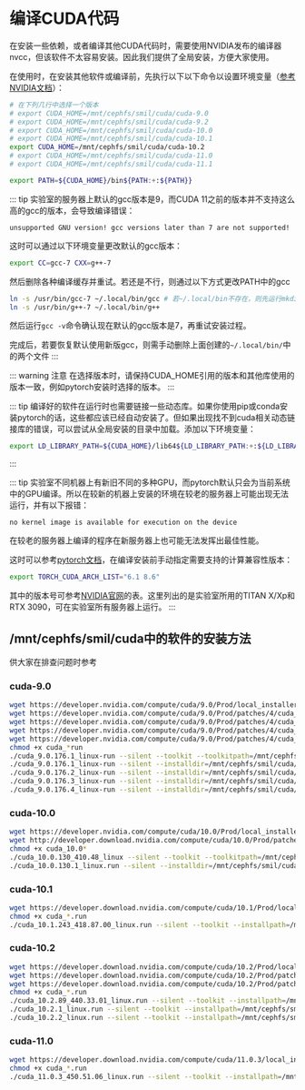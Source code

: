 # 编译CUDA代码

在安装一些依赖，或者编译其他CUDA代码时，需要使用NVIDIA发布的编译器nvcc，但该软件不太容易安装。因此我们提供了全局安装，方便大家使用。

在使用时，在安装其他软件或编译前，先执行以下以下命令以设置环境变量（[参考NVIDIA文档](https://docs.nvidia.com/cuda/cuda-installation-guide-linux/index.html#environment-setup)）：
```bash
# 在下列几行中选择一个版本
# export CUDA_HOME=/mnt/cephfs/smil/cuda/cuda-9.0
# export CUDA_HOME=/mnt/cephfs/smil/cuda/cuda-9.2
# export CUDA_HOME=/mnt/cephfs/smil/cuda/cuda-10.0
# export CUDA_HOME=/mnt/cephfs/smil/cuda/cuda-10.1
export CUDA_HOME=/mnt/cephfs/smil/cuda/cuda-10.2
# export CUDA_HOME=/mnt/cephfs/smil/cuda/cuda-11.0
# export CUDA_HOME=/mnt/cephfs/smil/cuda/cuda-11.1

export PATH=${CUDA_HOME}/bin${PATH:+:${PATH}}
```

::: tip
实验室的服务器上默认的gcc版本是9，而CUDA 11之前的版本并不支持这么高的gcc的版本，会导致编译错误：
```:no-line-numbers
unsupported GNU version! gcc versions later than 7 are not supported!
```
这时可以通过以下环境变量更改默认的gcc版本：
```bash
export CC=gcc-7 CXX=g++-7
```
然后删除各种编译缓存并重试。若还是不行，则通过以下方式更改PATH中的gcc
```bash
ln -s /usr/bin/gcc-7 ~/.local/bin/gcc # 若~/.local/bin不存在，则先运行mkdir -p ~/.local/bin，然后重新登录
ln -s /usr/bin/g++-7 ~/.local/bin/g++
```
然后运行`gcc -v`命令确认现在默认的gcc版本是7，再重试安装过程。

完成后，若要恢复默认使用新版gcc，则需手动删除上面创建的`~/.local/bin/`中的两个文件
:::

::: warning 注意
在选择版本时，请保持CUDA_HOME引用的版本和其他库使用的版本一致，例如pytorch安装时选择的版本。
:::

::: tip
编译好的软件在运行时也需要链接一些动态库。如果你使用pip或conda安装pytorch的话，这些都应该已经自动安装了。但如果出现找不到cuda相关动态链接库的错误，可以尝试从全局安装的目录中加载。添加以下环境变量：
```bash
export LD_LIBRARY_PATH=${CUDA_HOME}/lib64${LD_LIBRARY_PATH:+:${LD_LIBRARY_PATH}}
```
:::

::: tip
实验室不同机器上有新旧不同的多种GPU，而pytorch默认只会为当前系统中的GPU编译。所以在较新的机器上安装的环境在较老的服务器上可能出现无法运行，并有以下报错：
```:no-line-numbers
no kernel image is available for execution on the device
```
在较老的服务器上编译的程序在新服务器上也可能无法发挥出最佳性能。

这时可以参考[pytorch文档](https://pytorch.org/docs/stable/cpp_extension.html#torch.utils.cpp_extension.CUDAExtension)，在编译安装前手动指定需要支持的计算兼容性版本：
```bash
export TORCH_CUDA_ARCH_LIST="6.1 8.6"
```
其中的版本号可参考[NVIDIA官网](https://developer.nvidia.com/cuda-gpus#compute)的表。这里列出的是实验室所用的TITAN X/Xp和RTX 3090，可在实验室所有服务器上运行。
:::

## /mnt/cephfs/smil/cuda中的软件的安装方法

供大家在排查问题时参考

### cuda-9.0

```bash
wget https://developer.nvidia.com/compute/cuda/9.0/Prod/local_installers/cuda_9.0.176_384.81_linux-run
wget https://developer.nvidia.com/compute/cuda/9.0/Prod/patches/4/cuda_9.0.176.1_linux-run
wget https://developer.nvidia.com/compute/cuda/9.0/Prod/patches/4/cuda_9.0.176.2_linux-run
wget https://developer.nvidia.com/compute/cuda/9.0/Prod/patches/4/cuda_9.0.176.3_linux-run
wget https://developer.nvidia.com/compute/cuda/9.0/Prod/patches/4/cuda_9.0.176.4_linux-run
chmod +x cuda_*run
./cuda_9.0.176.1_linux-run --silent --toolkit --toolkitpath=/mnt/cephfs/smil/cuda/cuda-9.0/ --override
./cuda_9.0.176.1_linux-run --silent --installdir=/mnt/cephfs/smil/cuda/cuda-9.0/ --accept-eula
./cuda_9.0.176.2_linux-run --silent --installdir=/mnt/cephfs/smil/cuda/cuda-9.0/ --accept-eula
./cuda_9.0.176.3_linux-run --silent --installdir=/mnt/cephfs/smil/cuda/cuda-9.0/ --accept-eula
./cuda_9.0.176.4_linux-run --silent --installdir=/mnt/cephfs/smil/cuda/cuda-9.0/ --accept-eula
```

### cuda-10.0

```bash
wget https://developer.nvidia.com/compute/cuda/10.0/Prod/local_installers/cuda_10.0.130_410.48_linux
wget http://developer.download.nvidia.com/compute/cuda/10.0/Prod/patches/1/cuda_10.0.130.1_linux.run
chmod +x cuda_10.0*
./cuda_10.0.130_410.48_linux --silent --toolkit --toolkitpath=/mnt/cephfs/smil/cuda/cuda-10.0/ --override
./cuda_10.0.130.1_linux.run --silent --installdir=/mnt/cephfs/smil/cuda/cuda-10.0/ --accept-eula
```

### cuda-10.1

```bash
wget https://developer.download.nvidia.com/compute/cuda/10.1/Prod/local_installers/cuda_10.1.243_418.87.00_linux.run
chmod +x cuda_*.run
./cuda_10.1.243_418.87.00_linux.run --silent --toolkit --installpath=/mnt/cephfs/smil/cuda/cuda-10.1/ --override
```

### cuda-10.2

```bash
wget https://developer.download.nvidia.com/compute/cuda/10.2/Prod/local_installers/cuda_10.2.89_440.33.01_linux.run
wget https://developer.download.nvidia.com/compute/cuda/10.2/Prod/patches/1/cuda_10.2.1_linux.run
wget https://developer.download.nvidia.com/compute/cuda/10.2/Prod/patches/2/cuda_10.2.2_linux.run
chmod +x cuda_*.run
./cuda_10.2.89_440.33.01_linux.run --silent --toolkit --installpath=/mnt/cephfs/smil/cuda/cuda-10.2/
./cuda_10.2.1_linux.run --silent --toolkit --installpath=/mnt/cephfs/smil/cuda/cuda-10.2/
./cuda_10.2.2_linux.run --silent --toolkit --installpath=/mnt/cephfs/smil/cuda/cuda-10.2/
```

### cuda-11.0

```bash
wget https://developer.download.nvidia.com/compute/cuda/11.0.3/local_installers/cuda_11.0.3_450.51.06_linux.run
chmod +x cuda_*.run
./cuda_11.0.3_450.51.06_linux.run --silent --toolkit --installpath=/mnt/cephfs/smil/cuda/cuda-11.0/
```
